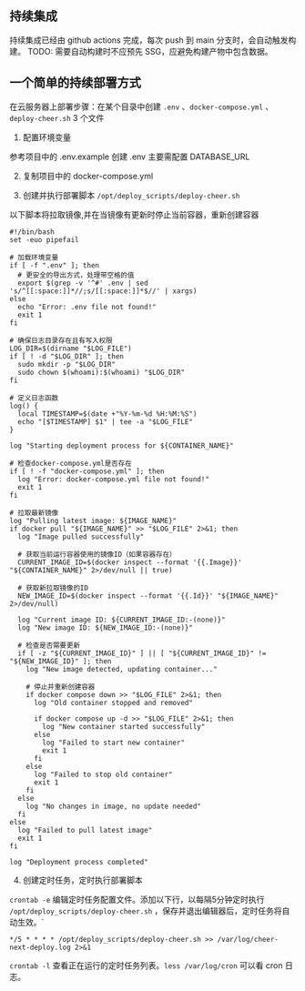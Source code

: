 ## 持续集成

持续集成已经由 github actions 完成，每次 push 到 main 分支时，会自动触发构建。 TODO: 需要自动构建时不应预先 SSG，应避免构建产物中包含数据。

## 一个简单的持续部署方式

在云服务器上部署步骤：在某个目录中创建 `.env` 、`docker-compose.yml` 、`deploy-cheer.sh` 3 个文件

1. 配置环境变量

参考项目中的 .env.example 创建 .env  主要需配置 DATABASE_URL


2. 复制项目中的 docker-compose.yml 


3. 创建并执行部署脚本 `/opt/deploy_scripts/deploy-cheer.sh`

以下脚本将拉取镜像,并在当镜像有更新时停止当前容器，重新创建容器

```shell
#!/bin/bash
set -euo pipefail

# 加载环境变量
if [ -f ".env" ]; then
  # 更安全的导出方式，处理带空格的值
  export $(grep -v '^#' .env | sed 's/^[[:space:]]*//;s/[[:space:]]*$//' | xargs)
else
  echo "Error: .env file not found!"
  exit 1
fi

# 确保日志目录存在且有写入权限
LOG_DIR=$(dirname "$LOG_FILE")
if [ ! -d "$LOG_DIR" ]; then
  sudo mkdir -p "$LOG_DIR"
  sudo chown $(whoami):$(whoami) "$LOG_DIR"
fi

# 定义日志函数
log() {
  local TIMESTAMP=$(date +"%Y-%m-%d %H:%M:%S")
  echo "[$TIMESTAMP] $1" | tee -a "$LOG_FILE"
}

log "Starting deployment process for ${CONTAINER_NAME}"

# 检查docker-compose.yml是否存在
if [ ! -f "docker-compose.yml" ]; then
  log "Error: docker-compose.yml file not found!"
  exit 1
fi

# 拉取最新镜像
log "Pulling latest image: ${IMAGE_NAME}"
if docker pull "${IMAGE_NAME}" >> "$LOG_FILE" 2>&1; then
  log "Image pulled successfully"
  
  # 获取当前运行容器使用的镜像ID（如果容器存在）
  CURRENT_IMAGE_ID=$(docker inspect --format '{{.Image}}' "${CONTAINER_NAME}" 2>/dev/null || true)
  
  # 获取新拉取镜像的ID
  NEW_IMAGE_ID=$(docker inspect --format '{{.Id}}' "${IMAGE_NAME}" 2>/dev/null)
  
  log "Current image ID: ${CURRENT_IMAGE_ID:-(none)}"
  log "New image ID: ${NEW_IMAGE_ID:-(none)}"
  
  # 检查是否需要更新
  if [ -z "${CURRENT_IMAGE_ID}" ] || [ "${CURRENT_IMAGE_ID}" != "${NEW_IMAGE_ID}" ]; then
    log "New image detected, updating container..."
    
    # 停止并重新创建容器
    if docker compose down >> "$LOG_FILE" 2>&1; then
      log "Old container stopped and removed"
      
      if docker compose up -d >> "$LOG_FILE" 2>&1; then
        log "New container started successfully"
      else
        log "Failed to start new container"
        exit 1
      fi
    else
      log "Failed to stop old container"
      exit 1
    fi
  else
    log "No changes in image, no update needed"
  fi
else
  log "Failed to pull latest image"
  exit 1
fi

log "Deployment process completed"
```



4. 创建定时任务，定时执行部署脚本


`crontab -e` 编辑定时任务配置文件。添加以下行，以每隔5分钟定时执行 `/opt/deploy_scripts/deploy-cheer.sh` ，保存并退出编辑器后，定时任务将自动生效。`

```
*/5 * * * * /opt/deploy_scripts/deploy-cheer.sh >> /var/log/cheer-next-deploy.log 2>&1
```

`crontab -l` 查看正在运行的定时任务列表。`less /var/log/cron` 可以看 cron 日志。
